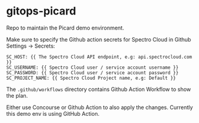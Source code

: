 # gitops-picard

Repo to maintain the Picard demo environment.

Make sure to specify the Github action secrets for Spectro Cloud in Github Settings -> Secrets:

    SC_HOST: {{ The Spectro Cloud API endpoint, e.g: api.spectrocloud.com }}
    SC_USERNAME: {{ Spectro Cloud user / service account username }}
    SC_PASSWORD: {{ Spectro Cloud user / service account password }}
    SC_PROJECT_NAME: {{ Spectro Cloud Project name, e.g: Default }}

The `.github/workflows` directory contains Github Action Workflow to show the plan.

Either use Concourse or Github Action to also apply the changes. Currently this demo env is using GitHub Action.

